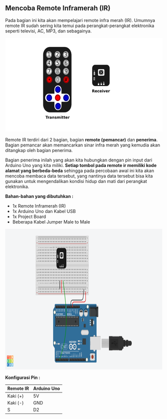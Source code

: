 ## Mencoba Remote Inframerah (IR)

Pada bagian ini kita akan mempelajari remote infra merah (IR). Umumnya remote IR sudah sering kita temui pada perangkat-perangkat elektronika seperti televisi, AC, MP3, dan sebagainya. 

<p align="center">
<img src="/Gambar/remote-ir.png" height="300">
</p>

Remote IR terdiri dari 2 bagian, bagian **remote (pemancar)** dan **penerima**. Bagian pemancar akan memancarkan sinar infra merah yang kemudia akan ditangkap oleh bagian penerima.

Bagian penerima inilah yang akan kita hubungkan dengan pin input dari Arduino Uno yang kita miliki. **Setiap tombol pada remote ir memiliki kode alamat yang berbeda-beda** sehingga pada percobaan awal ini kita akan mencoba membaca data tersebut, yang nantinya data tersebut bisa kita gunakan untuk mengendalikan kondisi hidup dan mati dari perangkat elektronika.

**Bahan-bahan yang dibutuhkan :**
* 1x Remote Inframerah (IR)
* 1x Arduino Uno dan Kabel USB
* 1x Project Board
* Beberapa Kabel Jumper Male to Male

<p align="center">
<img src="/Gambar/rangkaian-remote-ir.png" height="450">
</p>

**Konfigurasi Pin :**

| Remote IR  | Arduino Uno |
| ------------- | ------------- |
| Kaki (+) | 5V  |
| Kaki (-) | GND  |
| S | D2  |

